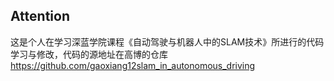## Attention

这是个人在学习深蓝学院课程《自动驾驶与机器人中的SLAM技术》所进行的代码学习与修改，代码的源地址在高博的仓库
https://github.com/gaoxiang12slam_in_autonomous_driving